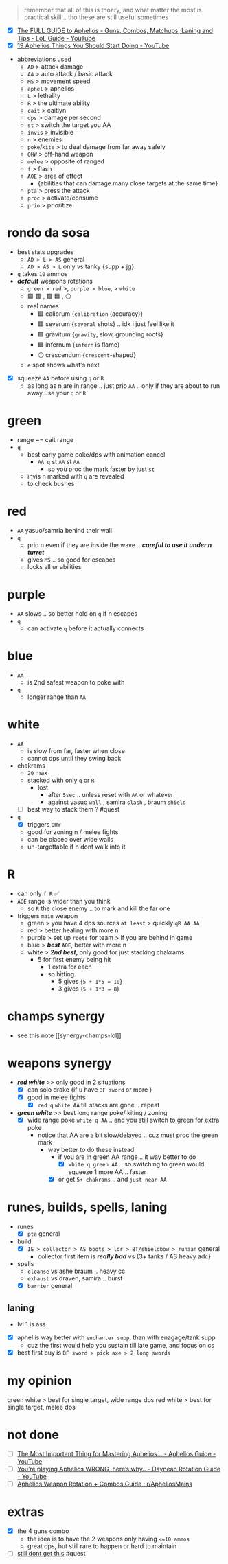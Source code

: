 > remember that all of this is thoery, and what matter the most is practical skill .. tho these are still useful sometimes
- [x] [The FULL GUIDE to Aphelios - Guns, Combos, Matchups, Laning and Tips - LoL Guide - YouTube](https://www.youtube.com/watch?v=zgN9xVo96i0&list=PLUXkXAnt0h7dxalWR7dcou3p9d6ue10DT&index=4&t=374s)
- [x] [19 Aphelios Things You Should Start Doing - YouTube](https://www.youtube.com/watch?v=zDTWe_eRqnA&list=PLUXkXAnt0h7dxalWR7dcou3p9d6ue10DT&index=3&t=1s)
- abbreviations used
	- `AD` > attack damage
	- `AA` > auto attack / basic attack
	- `MS` > movement speed
	- `aphel` > aphelios
	- `L` > lethality
	- `R` > the ultimate ability
	- `cait` > caitlyn
	- `dps` > damage per second
	- `st` > switch the target you AA
	- `invis` > invisible
	- `n` > enemies
	- `poke`/`kite` > to deal damage from far away safely
	- `OHW` > off-hand weapon
	- `melee` > opposite of ranged
	- `f` > flash
	- `AOE` > area of effect 
		- {abilities that can damage many close targets at the same time}
	- `pta` > press the attack
	- `proc` > activate/consume
	- `prio` > prioritize

# rondo da sosa
-  best stats upgrades
	- `AD > L > AS` general
	- `AD > AS > L`  only vs tanky {supp + jg}
- `q` takes `10` ammos
- ***default*** weapons rotations 
	- `green > red` >,  `purple > blue`,  > `white`
	- 🟩 🟥 ,  🟪 🟦 ,  ⚪
	- real names
		- 🟩 calibrum {`calibration` (accuracy)}
		- 🟥 severum {`several` shots} .. idk i just feel like it
		- 🟪 gravitum {`gravity`, slow, grounding roots}
		- 🟦 infernum  {`infern` is flame}
		- ⚪ crescendum {`crescent`-shaped}
	- `e` spot shows what's next
- [x] squeeze `AA` before using `q` or `R`
	- as long as n are in range .. just prio `AA` .. only if they are about to run away use your `q` or `R`
# green
- range ~= cait range
- `q`
	- best early game poke/dps with animation cancel
		- `AA q` st `AA` st `AA`
			- so you proc the mark faster by just `st`
	- invis n marked with `q` are revealed 
	- to check bushes

# red
- `AA` yasuo/samria behind their wall
- `q`
	- prio n even if they are inside the wave .. ***careful to use it under n turret***
	- gives `MS` .. so good for escapes
	- locks all ur abilities

# purple
- `AA` slows .. so better hold on `q` if n escapes
- `q`
	- can activate `q` before it actually connects

# blue
- `AA` 
	- is 2nd safest weapon to poke with
- `q` 
	- longer range than `AA`

# white
- `AA` 
	- is slow from far, faster when close
	- cannot dps until they swing back
- chakrams 
	- `20` max
	- stacked with only `q` or `R`
		- lost 
			- after `5sec` .. unless reset with `AA` or whatever
			- against yasuo `wall` , samira `slash` , braum `shield`
	- [ ] best way to stack them ? #quest
- `q`
	- [x] triggers `OHW`
	- good for zoning n / melee fights
	- can be placed over wide walls
	- un-targettable if n dont walk into it

# R
- can only `f R` ✅
- `AOE` range is wider than you think
	- so `R` the close enemy .. to mark and kill the far one
- triggers `main` weapon
	- green > you have 4 dps sources `at least` > quickly `qR AA AA`
	- red > better healing with more n
	- purple > set up `roots` for team > if you are behind in game
	- blue > ***best*** `AOE`, better with more n
	- white > ***2nd best***, only good for just stacking chakrams
		- 5 for first enemy being hit
			- 1 extra for each
			- so hitting 
				- 5 gives {`5 + 1*5 = 10`}
				- 3 gives {`5 + 1*3 = 8`}


# champs synergy
-  see this note [[synergy-champs-lol]]

# weapons synergy
- ***red white*** >> only good in 2 situations
	- [x] can solo drake {if u have `BF sword`  or more }
	- [x] good in melee fights
		- [x] `red q` `white AA` till stacks are gone .. repeat
- ***green white***  >> best long range poke/ kiting / zoning
	- [x] wide range poke `white q AA` .. and you still switch to green for extra poke
		- notice that AA are a bit slow/delayed .. cuz must proc the green mark
			- way better to do these instead
				- if you are in green AA range .. it way better to do
					- [x] `white q green AA`  .. so switching to green would squeeze 1 more AA .. faster
				- [x] or get `5+ chakrams` .. and `just near AA`

# runes, builds, spells, laning
- runes
	- [x] `pta` general
- build
	- [x] `IE > collector > AS boots > ldr > BT/shieldbow > runaan` general
		- collector first item is ***really bad*** vs {3+ tanks / AS heavy adc}
- spells
	- `cleanse` vs ashe braum ..  heavy cc
	- `exhaust` vs draven, samira  .. burst
	- [x] `barrier` general
## laning
-  lvl 1 is ass
- [x] aphel is way better with `enchanter supp`, than with enagage/tank supp
	- cuz the first would help you sustain till late game, and focus on cs
- [x] best first buy is `BF sword > pick axe > 2 long swords`

# my opinion
green white > best for single target, wide range dps
red white > best for single target, melee dps

# not done
- [ ] [The Most Important Thing for Mastering Aphelios... - Aphelios Guide - YouTube](https://www.youtube.com/watch?v=aWEBsjX2R0Q&list=PLUXkXAnt0h7dxalWR7dcou3p9d6ue10DT&index=4)
- [ ] [You’re playing Aphelios WRONG, here’s why.. - Daynean Rotation Guide - YouTube](https://www.youtube.com/watch?v=jJPbFNRqqXc&list=PLUXkXAnt0h7dxalWR7dcou3p9d6ue10DT&index=3&t=3s)
- [ ] [Aphelios Weapon Rotation + Combos Guide : r/ApheliosMains](https://www.reddit.com/r/ApheliosMains/comments/xuo3ck/aphelios_weapon_rotation_combos_guide/)
# extras
- [x] the 4 guns combo
	- the idea is to have the 2 weapons only having `<=10 ammos`
	- great dps, but still rare to happen or hard to maintain
- [ ] [still dont get this](https://youtu.be/zDTWe_eRqnA?t=205) #quest